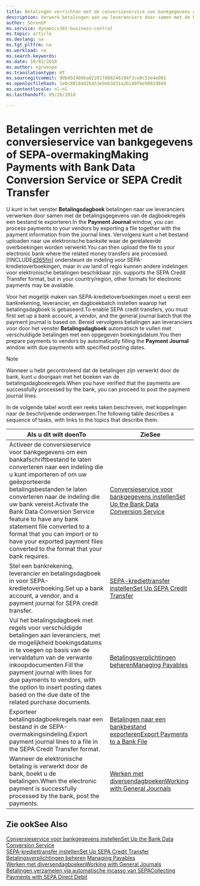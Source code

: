 ```yaml
---
title: Betalingen verrichten met de conversieservice van bankgegevens of SEPA-overmaking | Microsoft Docs
description: Verwerk betalingen aan uw leveranciers door samen met de betalingsgegevens van de dagboekregels een bestand te exporteren.
author: SorenGP
ms.service: dynamics365-business-central
ms.topic: article
ms.devlang: na
ms.tgt_pltfrm: na
ms.workload: na
ms.search.keywords: 
ms.date: 10/01/2018
ms.author: sgroespe
ms.translationtype: HT
ms.sourcegitcommit: 9dbd92409ba02281f008246194f3ce0c53e4e001
ms.openlocfilehash: 1e0c88184d2b453e9eb3d31a2b140fbe9002d849
ms.contentlocale: nl-nl
ms.lasthandoff: 09/28/2018

---
```

# <a name="making-payments-with-bank-data-conversion-service-or-sepa-credit-transfer"></a><span data-ttu-id="6201d-103">Betalingen verrichten met de conversieservice van bankgegevens of SEPA-overmaking</span><span class="sxs-lookup"><span data-stu-id="6201d-103">Making Payments with Bank Data Conversion Service or SEPA Credit Transfer</span></span>
<span data-ttu-id="6201d-104">U kunt in het venster **Betalingsdagboek** betalingen naar uw leveranciers verwerken door samen met de betalingsgegevens van de dagboekregels een bestand te exporteren.</span><span class="sxs-lookup"><span data-stu-id="6201d-104">In the **Payment Journal** window, you can process payments to your vendors by exporting a file together with the payment information from the journal lines.</span></span> <span data-ttu-id="6201d-105">Vervolgens kunt u het bestand uploaden naar uw elektronische banksite waar de gerelateerde overboekingen worden verwerkt.</span><span class="sxs-lookup"><span data-stu-id="6201d-105">You can then upload the file to your electronic bank where the related money transfers are processed.</span></span> [!INCLUDE[d365fin](includes/d365fin_md.md)] <span data-ttu-id="6201d-106">ondersteunt de indeling voor SEPA-kredietoverboekingen, maar in uw land of regio kunnen andere indelingen voor elektronische betalingen beschikbaar zijn.</span><span class="sxs-lookup"><span data-stu-id="6201d-106"> supports the SEPA Credit Transfer format, but in your country/region, other formats for electronic payments may be available.</span></span>   

 <span data-ttu-id="6201d-107">Voor het mogelijk maken van SEPA-kredietoverboekingen moet u eerst een bankrekening, leverancier, en dagboekbatch instellen waarop het betalingsdagboek is gebaseerd.</span><span class="sxs-lookup"><span data-stu-id="6201d-107">To enable SEPA credit transfers, you must first set up a bank account, a vendor, and the general journal batch that the payment journal is based on.</span></span> <span data-ttu-id="6201d-108">Bereid vervolgens betalingen aan leveranciers voor door het venster **Betalingsdagboek** automatisch te vullen met verschuldigde betalingen met een opgegeven boekingsdatum.</span><span class="sxs-lookup"><span data-stu-id="6201d-108">You then prepare payments to vendors by automatically filling the **Payment Journal** window with due payments with specified posting dates.</span></span>  

> [!NOTE]  
>  <span data-ttu-id="6201d-109">Wanneer u hebt gecontroleerd dat de betalingen zijn verwerkt door de bank, kunt u doorgaan met het boeken van de betalingsdagboekregels.</span><span class="sxs-lookup"><span data-stu-id="6201d-109">When you have verified that the payments are successfully processed by the bank, you can proceed to post the payment journal lines.</span></span>  

 <span data-ttu-id="6201d-110">In de volgende tabel wordt een reeks taken beschreven, met koppelingen naar de beschrijvende onderwerpen.</span><span class="sxs-lookup"><span data-stu-id="6201d-110">The following table describes a sequence of tasks, with links to the topics that describe them.</span></span>   

|<span data-ttu-id="6201d-111">**Als u dit wilt doen**</span><span class="sxs-lookup"><span data-stu-id="6201d-111">**To**</span></span>|<span data-ttu-id="6201d-112">**Zie**</span><span class="sxs-lookup"><span data-stu-id="6201d-112">**See**</span></span>|  
|------------|-------------|  
|<span data-ttu-id="6201d-113">Activeer de conversieservice voor bankgegevens om een bankafschriftbestand te laten converteren naar een indeling die u kunt importeren of om uw geëxporteerde betalingsbestanden te laten converteren naar de indeling die uw bank vereist.</span><span class="sxs-lookup"><span data-stu-id="6201d-113">Activate the Bank Data Conversion Service feature to have any bank statement file converted to a format that you can import or to have your exported payment files converted to the format that your bank requires.</span></span>|[<span data-ttu-id="6201d-114">Conversieservice voor bankgegevens instellen</span><span class="sxs-lookup"><span data-stu-id="6201d-114">Set Up the Bank Data Conversion Service</span></span>](bank-how-setup-bank-statement-service.md)|  
|<span data-ttu-id="6201d-115">Stel een bankrekening, leverancier en betalingsdagboek in voor SEPA-kredietoverboeking.</span><span class="sxs-lookup"><span data-stu-id="6201d-115">Set up a bank account, a vendor, and a payment journal for SEPA credit transfer.</span></span>|[<span data-ttu-id="6201d-116">SEPA-krediettransfer instellen</span><span class="sxs-lookup"><span data-stu-id="6201d-116">Set Up SEPA Credit Transfer</span></span>](finance-how-to-set-up-sepa-credit-transfer.md)|  
|<span data-ttu-id="6201d-117">Vul het betalingsdagboek met regels voor verschuldigde betalingen aan leveranciers, met de mogelijkheid boekingsdatums in te voegen op basis van de vervaldatum van de verwante inkoopdocumenten.</span><span class="sxs-lookup"><span data-stu-id="6201d-117">Fill the payment journal with lines for due payments to vendors, with the option to insert posting dates based on the due date of the related purchase documents.</span></span>|[<span data-ttu-id="6201d-118">Betalingsverplichtingen beheren</span><span class="sxs-lookup"><span data-stu-id="6201d-118">Managing Payables</span></span>](payables-manage-payables.md)|  
|<span data-ttu-id="6201d-119">Exporteer betalingsdagboekregels naar een bestand in de SEPA-overmakingsindeling.</span><span class="sxs-lookup"><span data-stu-id="6201d-119">Export payment journal lines to a file in the SEPA Credit Transfer format.</span></span>|[<span data-ttu-id="6201d-120">Betalingen naar een bankbestand exporteren</span><span class="sxs-lookup"><span data-stu-id="6201d-120">Export Payments to a Bank File</span></span>](payables-how-export-payments-bank-file.md)|  
|<span data-ttu-id="6201d-121">Wanneer de elektronische betaling is verwerkt door de bank, boekt u de betalingen.</span><span class="sxs-lookup"><span data-stu-id="6201d-121">When the electronic payment is successfully processed by the bank, post the payments.</span></span>|[<span data-ttu-id="6201d-122">Werken met diversendagboeken</span><span class="sxs-lookup"><span data-stu-id="6201d-122">Working with General Journals</span></span>](ui-work-general-journals.md)|  

## <a name="see-also"></a><span data-ttu-id="6201d-123">Zie ook</span><span class="sxs-lookup"><span data-stu-id="6201d-123">See Also</span></span>  
[<span data-ttu-id="6201d-124">Conversieservice voor bankgegevens instellen</span><span class="sxs-lookup"><span data-stu-id="6201d-124">Set Up the Bank Data Conversion Service</span></span>](bank-how-setup-bank-statement-service.md)  
[<span data-ttu-id="6201d-125">SEPA-krediettransfer instellen</span><span class="sxs-lookup"><span data-stu-id="6201d-125">Set Up SEPA Credit Transfer</span></span>](finance-how-to-set-up-sepa-credit-transfer.md)  
<span data-ttu-id="6201d-126">[Betalingsverplichtingen beheren](payables-manage-payables.md) </span><span class="sxs-lookup"><span data-stu-id="6201d-126">[Managing Payables](payables-manage-payables.md) </span></span>  
[<span data-ttu-id="6201d-127">Werken met diversendagboeken</span><span class="sxs-lookup"><span data-stu-id="6201d-127">Working with General Journals</span></span>](ui-work-general-journals.md)  
[<span data-ttu-id="6201d-128">Betalingen verzamelen via automatische incasso van SEPA</span><span class="sxs-lookup"><span data-stu-id="6201d-128">Collecting Payments with SEPA Direct Debit</span></span>](finance-collect-payments-with-sepa-direct-debit.md)   

